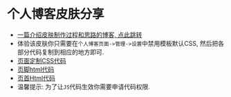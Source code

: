 # 个人博客皮肤分享
- [一篇介绍皮肤制作过程和思路的博客, 点此跳转](https://note.youdao.com/)
- 体验该皮肤你只需要在`个人博客页面->管理->设置`中禁用模板默认CSS, 然后把各部分代码复制到相应的地方即可. 
- [页面定制CSS代码](https://github.com/liuyj24/CnblogStyle/blob/master/%E9%A1%B5%E9%9D%A2%E5%AE%9A%E5%88%B6CSS%E4%BB%A3%E7%A0%81.css)
- [页脚html代码](https://github.com/liuyj24/CnblogStyle/blob/master/%E9%A1%B5%E8%84%9Ahtml%E4%BB%A3%E7%A0%81.html)
- [页首Html代码](https://github.com/liuyj24/CnblogStyle/blob/master/%E9%A1%B5%E9%A6%96Html%E4%BB%A3%E7%A0%81.html)
- 温馨提示: 为了让`JS`代码生效你需要申请代码权限. 
